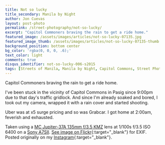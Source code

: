 ```yaml
---
title: Not so lucky
title_secondary: Manila by Night
author: Jon Cuevas
layout: post-photo
permalink: /street-photography/not-so-lucky/
excerpt: "Capitol Commoners braving the rain to get a ride home."
featured_image: /assets/images/articles/not-so-lucky-07135.jpg
featured_image_thumb: /assets/images/articles/not-so-lucky-07135-thumb.jpg
background_position: bottom center
bg_color: 'rgba(0, 0, 0, .6);'
text_color: light
comments: true
disqus_identifier: not-so-lucky-006-s2015
tags: [Streets of Manila, Manila by Night, Capitol Commons, Street Photography, Sony, Sony A7Sii, Manila, Photography, Mirrorless, Vintage Lenses, Jupiter 37A]
---
```


<p class="lead">Capitol Commoners braving the rain to get a ride home.</p>

I've been stuck in the vicinity of Capitol Commons in Pasig since 9:00pm due to that day's traffic gridlock. And since I'm already soaked and bored, I took out my camera, wrapped it with a rain cover and started shooting.

Uber was at x5 surge pricing and so was Grabcar. I got home at 2:00am, feverish and exhausted.

Taken using a [MC Jupiter-37A 135mm f/3.5 KMZ][7] lens at 1/100s f/3.5 ISO 6400 on a [Sony A7SII][5]. [See image on Flickr][1]{:target="_blank"} for EXIF. Posted originally on my [Instagram][2]{:target="_blank"}.

[1]: https://www.flickr.com/photos/archondigital/23169403144/
[2]: https://www.instagram.com/p/_Uac2DGq6m/
[3]: /topic/humans-of-san-andres-bukid/
[4]: /topic/streets-of-manila/
[5]: /topic/sony-a7sii/
[6]: /topic/sony/
[7]: /topic/vintage-lenses/
[8]: /street-photography/close-to-your-heart/